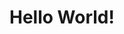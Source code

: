 <!DOCTYPE html>
<html>
  <head>
    <title>Zhanchen Huang</title>
  </head>
  <body>
    <h1>Hello World!</h1>
  </body>
</html>
